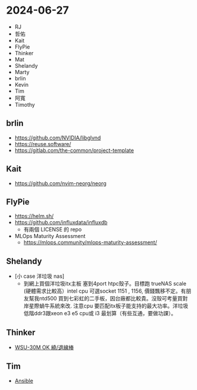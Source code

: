 # 2024-06-27

- RJ
- 哲佑
- Kait
- FlyPie
- Thinker
- Mat
- Shelandy
- Marty
- brlin
- Kevin
- Tim
- 阿寬
- Timothy


## brlin

- https://github.com/NVIDIA/libglvnd
- https://reuse.software/
- https://gitlab.com/the-common/project-template


## Kait

- https://github.com/nvim-neorg/neorg


## FlyPie

- https://helm.sh/
- https://github.com/influxdata/influxdb
    - 有兩個 LICENSE 的 repo
- MLOps Maturity Assessment
    - https://mlops.community/mlops-maturity-assessment/


## Shelandy

- [小 case 洋垃圾 nas]
    - 到網上買個洋垃圾itx主板 塞到4port htpc殼子。目標跑 trueNAS scale (硬體需求比較高）intel cpu 可選socket 1151 , 1156, 價錢飄移不定。有朋友幫我ntd500 買到七彩虹的二手板，因台廠都比較貴。沒殼可考量買對岸星際蝸牛系統來改. 注意cpu 要匹配itx板子能支持的最大功率。洋垃圾低階ddr3跟xeon e3 e5 cpu或 i3 最划算（有些互通，要做功課）。


## Thinker

- [WSU-30M OK 繞/退線棒](http://www.100y.com.tw/viewproduct.asp?MNo=2697)


## Tim

- [Ansible](https://github.com/ansible/ansible)


